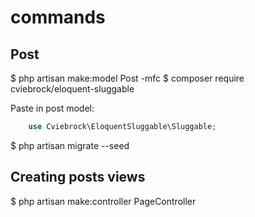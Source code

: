 # commands
## Post
$ php artisan make:model Post -mfc
$ composer require cviebrock/eloquent-sluggable

Paste in post model:
```php
    use Cviebrock\EloquentSluggable\Sluggable;
```

$ php artisan migrate --seed

## Creating posts views
$ php artisan make:controller PageController